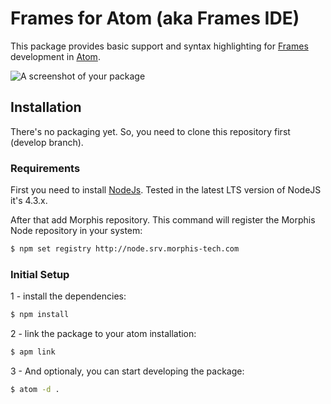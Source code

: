 # Frames for Atom (aka Frames IDE)

This package provides basic support and syntax highlighting for [Frames](https://morphis-tech.com/products/frames.html) development in [Atom](https://atom.io/).

![A screenshot of your package](https://f.cloud.github.com/assets/69169/2290250/c35d867a-a017-11e3-86be-cd7c5bf3ff9b.gif)

## Installation

There's no packaging yet. So, you need to clone this repository first (develop branch).

### Requirements

First you need to install [NodeJs](https://nodejs.org/). Tested in the latest LTS version of NodeJS it's 4.3.x.

After that add Morphis repository. This command will register the Morphis Node repository in your system:
~~~bash
$ npm set registry http://node.srv.morphis-tech.com
~~~

### Initial Setup

1 - install the dependencies:

~~~bash
$ npm install
~~~

2 - link the package to your atom installation:

~~~bash
$ apm link
~~~

3 - And optionaly, you can start developing the package:

~~~bash
$ atom -d .
~~~
